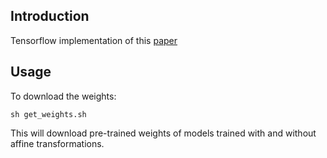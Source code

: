 ## Introduction

Tensorflow implementation of this [paper](https://www.cs.cmu.edu/~rsalakhu/papers/oneshot1.pdf)

## Usage

To download the weights:
```
sh get_weights.sh
```

This will download pre-trained weights of models trained with and without affine transformations. 